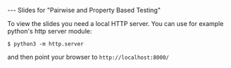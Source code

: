 --- Slides for "Pairwise and Property Based Testing"

To view the slides you need a local HTTP server. You can use for example python's http server module:

    $ python3 -m http.server

and then point your browser to `http://localhost:8000/`

